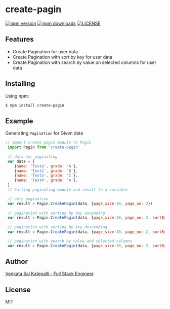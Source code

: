 # create-pagin
[![npm version](https://img.shields.io/npm/v/create-pagin.svg?style=flat-square)](https://www.npmjs.org/package/create-pagin)
[![npm downloads](https://img.shields.io/npm/dm/create-pagin.svg?style=flat-square)](http://npm-stat.com/charts.html?package=create-pagin)
[![LICENSE](https://img.shields.io/github/license/codejunkers1/create-pagin.svg?style=flat-square)](https://github.com/codejunkers1/create-pagin)

## Features

- Create Pagination for user data
- Create Pagination with sort by key for user data
- Create Pagination with search by value on selected columns for user data

## Installing

Using npm:

```bash
$ npm install create-pagin
```

## Example

Generating `Pagination` for Given data

```js
// import create pagin module to Pagin
 import Pagin from 'create-pagin'
 
 // data for paginating
 var data = [
    {name: 'Testa', grade: 'A'},
    {name: 'Test2', grade: 'B'},
    {name: 'Testa', grade: 'C'},
    {name: 'Test4', grade: 'A'},
 ]
 // Calling paginating module and result to a variable

 // only pagination
 var result = Pagin.CreatePagin(data, {page_size:10, page_no: 2}) 
 
 // pagination with sorting by key ascending
 var result = Pagin.CreatePagin(data, {page_size:10, page_no: 2, sortBy: 'name'}) 
 
 // pagination with sorting by key descending
 var result = Pagin.CreatePagin(data, {page_size:10, page_no: 2, sortBy: '-name'}) 

 // pagination with search by value and selected columns
 var result = Pagin.CreatePagin(data, {page_size:10, page_no: 2, sortBy: 'name', search: 'a', search_cols: ['name', 'grade']}) 
```

## Author

[Venkata Sai Katepalli - Full Stack Engineer](http://venkatasaikatepalli.github.io)

## License

MIT
